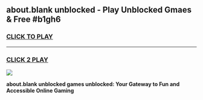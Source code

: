 
## about.blank unblocked - Play Unblocked Gmaes & Free #b1gh6
<h3>
<a href="https://news.freeplayer.one?title=about.blank_unblocked&ref=24F">CLICK TO PLAY</a></h3>
<hr>

<h3>
<a href="https://news.freeplayer.one?title=about.blank_unblocked&ref=24F">CLICK 2 PLAY</a>
  
</h3>

<a href="https://news.freeplayer.one?title=about.blank_unblocked&ref=24F/"><img src="https://clearcache.store/games.png"></a>


**about.blank unblocked games unblocked: Your Gateway to Fun and Accessible Online Gaming**
